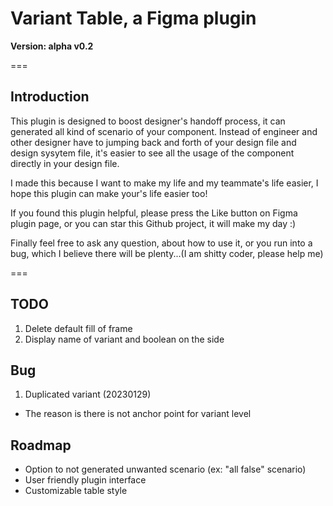 # Variant Table, a Figma plugin
**Version: alpha v0.2**

===

## Introduction
This plugin is designed to boost designer's handoff process, it can generated all kind of scenario of your component. Instead of engineer and other designer have to jumping back and forth of your design file and design sysytem file, it's easier to see all the usage of the component directly in your design file.

I made this because I want to make my life and my teammate's life easier, I hope this plugin can make your's life easier too!

If you found this plugin helpful, please press the Like button on Figma plugin page, or you can star this Github project, it will make my day :)

Finally feel free to ask any question, about how to use it, or you run into a bug, which I believe there will be plenty...(I am shitty coder, please help me)

===

## TODO
1. Delete default fill of frame
2. Display name of variant and boolean on the side

## Bug
1. Duplicated variant (20230129)
- The reason is there is not anchor point for variant level

## Roadmap
-   Option to not generated unwanted scenario (ex: "all false" scenario)
-   User friendly plugin interface
-   Customizable table style